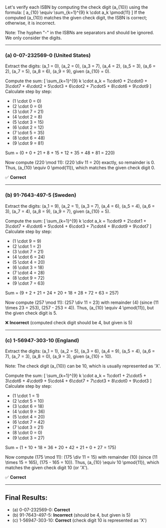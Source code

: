 Let's verify each ISBN by computing the check digit \(a_{10}\) using the formula:
\[
a_{10} \equiv \sum_{k=1}^{9} k \cdot a_k \pmod{11}
\]
If the computed \(a_{10}\) matches the given check digit, the ISBN is correct; otherwise, it is incorrect.

Note: The hyphen "-" in the ISBNs are separators and should be ignored. We only consider the digits.

---

### (a) 0-07-232569-0 (United States)
Extract the digits: \(a_1 = 0\), \(a_2 = 0\), \(a_3 = 7\), \(a_4 = 2\), \(a_5 = 3\), \(a_6 = 2\), \(a_7 = 5\), \(a_8 = 6\), \(a_9 = 9\), given \(a_{10} = 0\).

Compute the sum:
\[
\sum_{k=1}^{9} k \cdot a_k = 1\cdot0 + 2\cdot0 + 3\cdot7 + 4\cdot2 + 5\cdot3 + 6\cdot2 + 7\cdot5 + 8\cdot6 + 9\cdot9
\]
Calculate step by step:
- \(1 \cdot 0 = 0\)
- \(2 \cdot 0 = 0\)
- \(3 \cdot 7 = 21\)
- \(4 \cdot 2 = 8\)
- \(5 \cdot 3 = 15\)
- \(6 \cdot 2 = 12\)
- \(7 \cdot 5 = 35\)
- \(8 \cdot 6 = 48\)
- \(9 \cdot 9 = 81\)

Sum = \(0 + 0 + 21 + 8 + 15 + 12 + 35 + 48 + 81 = 220\)

Now compute \(220 \mod 11\):
\(220 \div 11 = 20\) exactly, so remainder is 0.
Thus, \(a_{10} \equiv 0 \pmod{11}\), which matches the given check digit 0.

✅ **Correct**

---

### (b) 91-7643-497-5 (Sweden)
Extract the digits: \(a_1 = 9\), \(a_2 = 1\), \(a_3 = 7\), \(a_4 = 6\), \(a_5 = 4\), \(a_6 = 3\), \(a_7 = 4\), \(a_8 = 9\), \(a_9 = 7\), given \(a_{10} = 5\).

Compute the sum:
\[
\sum_{k=1}^{9} k \cdot a_k = 1\cdot9 + 2\cdot1 + 3\cdot7 + 4\cdot6 + 5\cdot4 + 6\cdot3 + 7\cdot4 + 8\cdot9 + 9\cdot7
\]
Calculate step by step:
- \(1 \cdot 9 = 9\)
- \(2 \cdot 1 = 2\)
- \(3 \cdot 7 = 21\)
- \(4 \cdot 6 = 24\)
- \(5 \cdot 4 = 20\)
- \(6 \cdot 3 = 18\)
- \(7 \cdot 4 = 28\)
- \(8 \cdot 9 = 72\)
- \(9 \cdot 7 = 63\)

Sum = \(9 + 2 + 21 + 24 + 20 + 18 + 28 + 72 + 63 = 257\)

Now compute \(257 \mod 11\):
\(257 \div 11 = 23\) with remainder \(4\) (since \(11 \times 23 = 253\), \(257 - 253 = 4\)).
Thus, \(a_{10} \equiv 4 \pmod{11}\), but the given check digit is 5.

❌ **Incorrect** (computed check digit should be 4, but given is 5)

---

### (c) 1-56947-303-10 (England)
Extract the digits: \(a_1 = 1\), \(a_2 = 5\), \(a_3 = 6\), \(a_4 = 9\), \(a_5 = 4\), \(a_6 = 7\), \(a_7 = 3\), \(a_8 = 0\), \(a_9 = 3\), given \(a_{10} = 10\).

Note: The check digit \(a_{10}\) can be 10, which is usually represented as 'X'.

Compute the sum:
\[
\sum_{k=1}^{9} k \cdot a_k = 1\cdot1 + 2\cdot5 + 3\cdot6 + 4\cdot9 + 5\cdot4 + 6\cdot7 + 7\cdot3 + 8\cdot0 + 9\cdot3
\]
Calculate step by step:
- \(1 \cdot 1 = 1\)
- \(2 \cdot 5 = 10\)
- \(3 \cdot 6 = 18\)
- \(4 \cdot 9 = 36\)
- \(5 \cdot 4 = 20\)
- \(6 \cdot 7 = 42\)
- \(7 \cdot 3 = 21\)
- \(8 \cdot 0 = 0\)
- \(9 \cdot 3 = 27\)

Sum = \(1 + 10 + 18 + 36 + 20 + 42 + 21 + 0 + 27 = 175\)

Now compute \(175 \mod 11\):
\(175 \div 11 = 15\) with remainder \(10\) (since \(11 \times 15 = 165\), \(175 - 165 = 10\)).
Thus, \(a_{10} \equiv 10 \pmod{11}\), which matches the given check digit 10 (or 'X').

✅ **Correct**

---

## Final Results:
- (a) 0-07-232569-0: **Correct**
- (b) 91-7643-497-5: **Incorrect** (should be 4, but given is 5)
- (c) 1-56947-303-10: **Correct** (check digit 10 is represented as 'X')